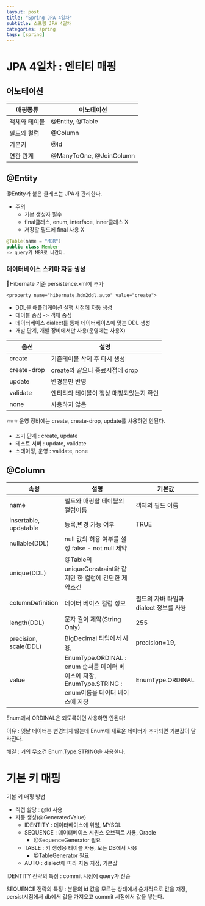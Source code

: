 ```yaml
---
layout: post
title: "Spring JPA 4일차"
subtitle: 스프링 JPA 4일차
categories: spring
tags: [spring]
---
```


# JPA 4일차 : 엔티티 매핑

## 어노테이션

|매핑종류|어노테이션|
|---|---|
|객체와 테이블|@Entity, @Table|
|필드와 컬럼|@Column|
|기본키|@Id|
|연관 관계|@ManyToOne, @JoinColumn|

## @Entity
@Entity가 붙은 클래스는 JPA가 관리한다.

- 주의
    - 기본 생성자 필수
    - final클래스, enum, interface, inner클래스 X
    - 저장할 필드에 final 사용 X

```java
@Table(name = "MBR")
public class Member
-> query가 MBR로 나간다.
```

### 데이터베이스 스키마 자동 생성
🤔Hibernate 기준 persistence.xml에 추가

```
<property name="hibernate.hdm2ddl.auto" value="create">
```

- DDL을 애플리케이션 실행 시점에 자동 생성
- 테이블 중심 -> 객체 중심
- 데이터베이스 dialect를 통해 데이터베이스에 맞는 DDL 생성
- 개발 단계, 개발 장비에서만 사용(운영에는 사용X)

|옵션|설명|
|---|---|
|create|기존테이블 삭제 후 다시 생성|
|create-drop|create와 같으나 종료시점에 drop|
|update|변경분만 반영|
|validate|엔티티와 테이블이 정상 매핑되었는지 확인|
|none|사용하지 않음|

⭐⭐⭐ 운영 장비에는 create, create-drop, update를 사용하면 안된다.

- 초기 단계 : create, update
- 테스트 서버 : update, validate
- 스테이징, 운영 : validate, none

## @Column

|속성|설명|기본값|
|---|---|---|
|name|필드와 매핑할 테이블의 컬럼이름|객체의 필드 이름|
|insertable, updatable|등록,변경 가능 여부|TRUE|
|nullable(DDL)|null 값의 허용 여부를 설정 false - not null 제약||
|unique(DDL)| @Table의 uniqueConstraint와 같지만 한 컬럼에 간단한 제약조건||
|columnDefinition| 데이터 베이스 컬럼 정보|필드의 자바 타입과 dialect 정보를 사용|
|length(DDL)|문자 길이 제약(String Only)|255|
|precision, scale(DDL)|BigDecimal 타입에서 사용, |precision=19,|
|value|EnumType.ORDINAL : enum 순서를 데이터 베이스에 저장, EnumType.STRING : enum이름을 데이터 베이스에 저장| EnumType.ORDINAL|

Enum에서 ORDINAL은 되도록이면 사용하면 안된다!

이유 : 옛날 데이터는 변경되지 않는데 Enum에 새로운 데이터가 추가되면 기본값이 달라진다.

해결 : 거의 무조건 Enum.Type.STRING을 사용한다.

# 기본 키 매핑

기본 키 매핑 방법

- 직접 할당 : @Id 사용
- 자동 생성(@GeneratedValue)
    - IDENTITY : 데이터베이스에 위임, MYSQL
    - SEQUENCE : 데이터베이스 시퀀스 오브젝트 사용, Oracle
        - @SequenceGenerator 필요
    - TABLE : 키 생성용 테이블 사용, 모든 DB에서 사용
        - @TableGenerator 필요
    - AUTO : dialect에 따라 자동 지정, 기본값

IDENTITY 전략의 특징 : commit 시점에 query가 전송

SEQUENCE 전략의 특징 : 본문의 id 값을 모르는 상태에서 순차적으로 값을 저장, persist시점에서 db에서 값을 가져오고 commit 시점에서 값을 넣는다.
